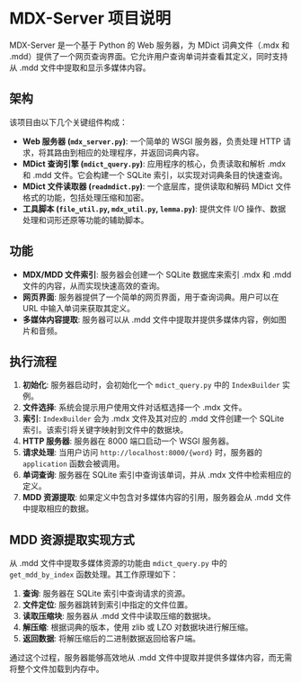 # MDX-Server 项目说明

MDX-Server 是一个基于 Python 的 Web 服务器，为 MDict 词典文件（.mdx 和 .mdd）提供了一个网页查询界面。它允许用户查询单词并查看其定义，同时支持从 .mdd 文件中提取和显示多媒体内容。

## 架构

该项目由以下几个关键组件构成：

-   **Web 服务器 (`mdx_server.py`)**: 一个简单的 WSGI 服务器，负责处理 HTTP 请求，将其路由到相应的处理程序，并返回词典内容。
-   **MDict 查询引擎 (`mdict_query.py`)**: 应用程序的核心，负责读取和解析 .mdx 和 .mdd 文件。它会构建一个 SQLite 索引，以实现对词典条目的快速查询。
-   **MDict 文件读取器 (`readmdict.py`)**: 一个底层库，提供读取和解码 MDict 文件格式的功能，包括处理压缩和加密。
-   **工具脚本 (`file_util.py`, `mdx_util.py`, `lemma.py`)**: 提供文件 I/O 操作、数据处理和词形还原等功能的辅助脚本。

## 功能

-   **MDX/MDD 文件索引**: 服务器会创建一个 SQLite 数据库来索引 .mdx 和 .mdd 文件的内容，从而实现快速高效的查询。
-   **网页界面**: 服务器提供了一个简单的网页界面，用于查询词典。用户可以在 URL 中输入单词来获取其定义。
-   **多媒体内容提取**: 服务器可以从 .mdd 文件中提取并提供多媒体内容，例如图片和音频。

## 执行流程

1.  **初始化**: 服务器启动时，会初始化一个 `mdict_query.py` 中的 `IndexBuilder` 实例。
2.  **文件选择**: 系统会提示用户使用文件对话框选择一个 .mdx 文件。
3.  **索引**: `IndexBuilder` 会为 .mdx 文件及其对应的 .mdd 文件创建一个 SQLite 索引。该索引将关键字映射到文件中的数据块。
4.  **HTTP 服务器**: 服务器在 8000 端口启动一个 WSGI 服务器。
5.  **请求处理**: 当用户访问 `http://localhost:8000/{word}` 时，服务器的 `application` 函数会被调用。
6.  **单词查询**: 服务器在 SQLite 索引中查询该单词，并从 .mdx 文件中检索相应的定义。
7.  **MDD 资源提取**: 如果定义中包含对多媒体内容的引用，服务器会从 .mdd 文件中提取相应的数据。

## MDD 资源提取实现方式

从 .mdd 文件中提取多媒体资源的功能由 `mdict_query.py` 中的 `get_mdd_by_index` 函数处理。其工作原理如下：

1.  **查询**: 服务器在 SQLite 索引中查询请求的资源。
2.  **文件定位**: 服务器跳转到索引中指定的文件位置。
3.  **读取压缩块**: 服务器从 .mdd 文件中读取压缩的数据块。
4.  **解压缩**: 根据词典的版本，使用 zlib 或 LZO 对数据块进行解压缩。
5.  **返回数据**: 将解压缩后的二进制数据返回给客户端。

通过这个过程，服务器能够高效地从 .mdd 文件中提取并提供多媒体内容，而无需将整个文件加载到内存中。
